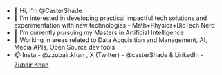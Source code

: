 - 👋 Hi, I’m @CasterShade
- 👀 I’m interested in developing practical impactful tech solutions and experimentation with new technologies - Math+Physics+BioTech Nerd 
- 🌱 I’m currently pursuing my Masters in Artificial Intelligence
- 💞️ Working in areas related to Data Acquisition and Management, AI, Media APIs, Open Source dev tools
- 📫 Insta - @zzubair.khan , X (Twitter) - @casterShade & LinkedIn - [Zubair Khan](https://www.linkedin.com/in/zubairkhan25d/)

<!---
CasterShade/CasterShade is a ✨ special ✨ repository because its `README.md` (this file) appears on your GitHub profile.
You can click the Preview link to take a look at your changes.
--->
